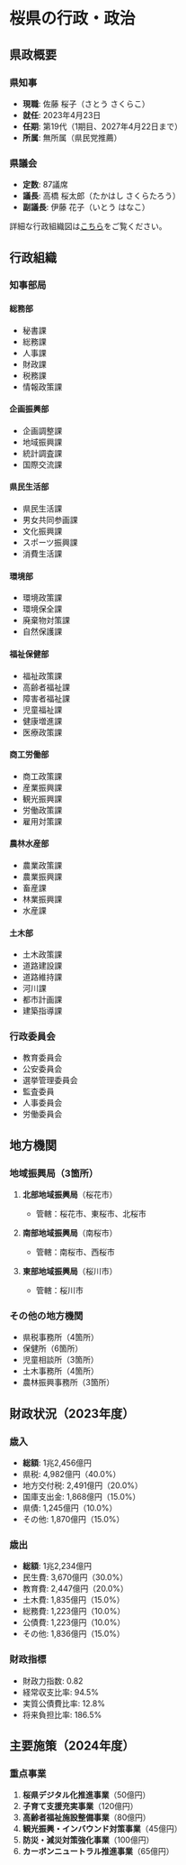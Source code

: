 # 桜県の行政・政治

## 県政概要

### 県知事
- **現職**: 佐藤 桜子（さとう さくらこ）
- **就任**: 2023年4月23日
- **任期**: 第19代（1期目、2027年4月22日まで）
- **所属**: 無所属（県民党推薦）

### 県議会
- **定数**: 87議席
- **議長**: 高橋 桜太郎（たかはし さくらたろう）
- **副議長**: 伊藤 花子（いとう はなこ）

詳細な行政組織図は[こちら](./organization.md)をご覧ください。

## 行政組織

### 知事部局

#### 総務部
- 秘書課
- 総務課
- 人事課
- 財政課
- 税務課
- 情報政策課

#### 企画振興部
- 企画調整課
- 地域振興課
- 統計調査課
- 国際交流課

#### 県民生活部
- 県民生活課
- 男女共同参画課
- 文化振興課
- スポーツ振興課
- 消費生活課

#### 環境部
- 環境政策課
- 環境保全課
- 廃棄物対策課
- 自然保護課

#### 福祉保健部
- 福祉政策課
- 高齢者福祉課
- 障害者福祉課
- 児童福祉課
- 健康増進課
- 医療政策課

#### 商工労働部
- 商工政策課
- 産業振興課
- 観光振興課
- 労働政策課
- 雇用対策課

#### 農林水産部
- 農業政策課
- 農業振興課
- 畜産課
- 林業振興課
- 水産課

#### 土木部
- 土木政策課
- 道路建設課
- 道路維持課
- 河川課
- 都市計画課
- 建築指導課

### 行政委員会
- 教育委員会
- 公安委員会
- 選挙管理委員会
- 監査委員
- 人事委員会
- 労働委員会

## 地方機関

### 地域振興局（3箇所）
1. **北部地域振興局**（桜花市）
   - 管轄：桜花市、東桜市、北桜市

2. **南部地域振興局**（南桜市）
   - 管轄：南桜市、西桜市

3. **東部地域振興局**（桜川市）
   - 管轄：桜川市

### その他の地方機関
- 県税事務所（4箇所）
- 保健所（6箇所）
- 児童相談所（3箇所）
- 土木事務所（4箇所）
- 農林振興事務所（3箇所）

## 財政状況（2023年度）

### 歳入
- **総額**: 1兆2,456億円
- 県税: 4,982億円（40.0%）
- 地方交付税: 2,491億円（20.0%）
- 国庫支出金: 1,868億円（15.0%）
- 県債: 1,245億円（10.0%）
- その他: 1,870億円（15.0%）

### 歳出
- **総額**: 1兆2,234億円
- 民生費: 3,670億円（30.0%）
- 教育費: 2,447億円（20.0%）
- 土木費: 1,835億円（15.0%）
- 総務費: 1,223億円（10.0%）
- 公債費: 1,223億円（10.0%）
- その他: 1,836億円（15.0%）

### 財政指標
- 財政力指数: 0.82
- 経常収支比率: 94.5%
- 実質公債費比率: 12.8%
- 将来負担比率: 186.5%

## 主要施策（2024年度）

### 重点事業
1. **桜県デジタル化推進事業**（50億円）
2. **子育て支援充実事業**（120億円）
3. **高齢者福祉施設整備事業**（80億円）
4. **観光振興・インバウンド対策事業**（45億円）
5. **防災・減災対策強化事業**（100億円）
6. **カーボンニュートラル推進事業**（65億円）
